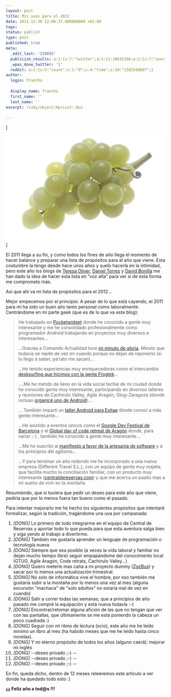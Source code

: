```yaml
---
layout: post
title: Mis uvas para el 2012
date: 2011-12-30 12:00:37.000000000 +01:00
tags:
status: publish
type: post
published: true
meta:
  _edit_last: '239693'
  publicize_results: a:1:{s:7:"twitter";a:1:{i:18615166;a:2:{s:7:"user_id";s:11:"francho_lab";s:7:"post_id";s:18:"152707161540136960";}}}
  _wpas_done_twitter: '1'
  reddit: a:2:{s:5:"count";s:1:"0";s:4:"time";s:10:"1342540607";}
author:
  login: francho

  display_name: francho
  first_name: ''
  last_name: ''
excerpt: !ruby/object:Hpricot::Doc
  
---
```

[![uvas](/assets/800px-greengrapes.jpg "800px-GreenGrapes")]

El 2011 llega a su fin, y como todos los fines de año llega el momento de hacer balance y preparar una lista de propósitos para el año que viene. Esta costumbre la tengo desde hace unos años y suelo hacerla en la intimidad, pero este año los blogs de [Teresa Oliver](http://www.teresaoliver.com/2011/12/23/bonillameme/), [Daniel Torres](http://www.torresburriel.com/weblog/2011/12/25/se-acaba-2011-resumen-del-ano-en-este-weblog/) y [David Bonilla](http://www.bonillaware.com/objetivos-2012) me han dado la idea de hacer esta lista en “voz alta” para ver si de esta forma me comprometo más.

Así que ahí va mi lista de propósitos para el 2012...

Mejor empecemos por el principio: A pesar de lo que está cayendo, el 2011 para mi ha sido un buen año tanto personal como laboralmente. Centrándome en mi parte geek (que es de lo que va este blog):

> He trabajado en [Pocketwidget](http://www.pocketwidget.com/) donde he conocido a gente muy interesante y me he consolidado profesionalmente como programador Android trabajando en proyectos muy diversos e interesantes...
>
> ...Gracias a Comando Actualidad tuve [mi minuto de gloria](/2011/03/02/programadores-de-aplicaciones-moviles-en-comando-actualidad-de-tve/). Minuto que todavía se repite de vez en cuando porque no dejan de reponerlo (si lo llego a saber, pa’rato me sacan)...
>
> ...He tenido experiencias muy enriquecedoras como el intercambio [desksurfing que hicimos con la gente Frogtek](/2011/07/26/una-de-desksurfing-tu-a-pocketwidget-y-yo-a-frogtek/)...
>
> ....Me he metido de lleno en la vida social techie de mi ciudad donde he conocido gente muy interesante, participando en diversos talleres y reuniones de Cachirulo Valley, Agile Aragón, Gtug-Zaragoza (donde incluso [organicé uno de Android](/2011/04/09/taller-de-android-en-zaragoza-gtug/))...
>
> ... También impartí un [taller Android para Exitae](/2011/07/17/zgzpolen-una-aplicacion-android-paso-a-paso/) donde conocí a más gente interesante...
>
> ...He asistido a eventos únicos como el [Google Dev Festival de Barcelona](/2011/11/09/en-el-google-devfest-2011/) y el [Global day of code retreat de Aragón](/2011/12/06/en-el-global-day-of-coderetreat-2011-gdcr11-aragon/) donde, para variar ;-) , también he conocido a gente muy interesante...
>
> ...Me he suscrito al [manifiesto a favor de la artesanía de software](http://manifesto.softwarecraftsmanship.org/) y a los principios del agilismo...
>
> ...Y para terminar un año redondo me he incorporado a una nueva empresa (Different Travel S.L.), con un equipo de gente muy majeta, que facilita mucho la conciliación familiar, con un producto muy interesante ([centraldereservas.com](http://www.centraldereservas.com)) y que me acerca un pasito mas a mi sueño de vivir en la montaña.

Resumiendo, que si tuviera que pedir un deseo para este año que viene, pediría que por lo menos fuera tan bueno como el pasado.

Para intentar mejorarlo me he hecho los siguientes propósitos que intentaré formalizar, según la tradición, tragándome una uva por campanada:

1.  _[DONG]_ Lo primero de todo integrarme en el equipo de Central de Reservas y aportar todo lo que pueda para que esta aventura salga bien y siga yendo al trabajo a divertirme.
2.  _[DONG]_ También me gustaría aprender un lenguaje de programación o tecnología nueva
3.  _[DONG]_ Siempre que sea posible (a veces la vida laboral y familiar no dejan mucho tiempo libre) seguir empapándome del conocimiento local (GTUG, Agile Aragón, Code retrats, Cachirulo Valley...)
4.  _[DONG]_ Quiero meterle mas caña a mi proyecto dummy ([ZgzBus](/zgzbus/)) y sacar por lo menos una actualización trimestral.
5.  _[DONG]_ No solo de informática vive el hombre, por eso también me gustaría subir a la montaña por lo menos una vez al mes (alguna excursión "machaca" de "solo adultos" no estaría mal de vez en cuando)
6.  _[DONG]_ Salir a correr todas las semanas, que a principios de año pasado me compré la equipación y está nueva todavía :-(
7.  _[DONG]_ Encontrar/retomar alguna afición de las que no tengan que ver con las pantallas, que últimamente se me está poniendo la cabeza un poco cuadrada :)
8.  _[DONG]_ Seguir con mi ritmo de lectura (ocio), este año me he leído mínimo un libro al mes (ha habido meses que me he leído hasta cinco novelas).
9.  _[DONG]_ Y mi eterno propósito de todos los años (alguno caerá): mejorar mi inglés
10.  _[DONG]_ --deseo privado ;-) --
11.  _[DONG]_ --deseo privado ;-) --
12.  _[DONG]_ --deseo privado ;-) --

En fin, queda dicho, dentro de 12 meses releeremos este artículo a ver donde ha quedado todo esto :)

**¡¡¡ Feliz año a tod@s !!!**
